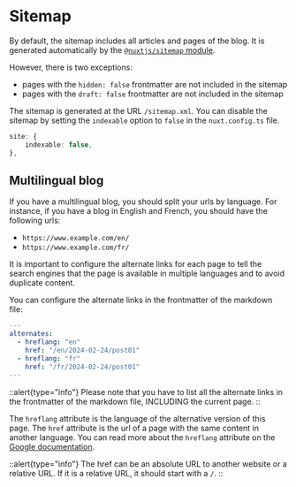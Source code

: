 # Sitemap

By default, the sitemap includes all articles and pages of the blog. It is generated automatically by the [`@nuxtjs/sitemap` module](https://nuxtseo.com/docs/sitemap).

However, there is two exceptions:
- pages with the `hidden: false` frontmatter are not included in the sitemap
- pages with the `draft: false` frontmatter are not included in the sitemap

The sitemap is generated at the URL `/sitemap.xml`. You can disable the sitemap by setting the `indexable` option to `false` in the `nuxt.config.ts` file.

```typescript
site: {
    indexable: false,
},
```

## Multilingual blog

If you have a multilingual blog, you should split your urls by language. For instance, if you have a blog in English and French, you should have the following urls:

- `https://www.example.com/en/`
- `https://www.example.com/fr/`

It is important to configure the alternate links for each page to tell the search engines that the page is available in multiple languages and to avoid duplicate content.

You can configure the alternate links in the frontmatter of the markdown file:

```yaml
---
alternates:
  - hreflang: "en"
    href: "/en/2024-02-24/post01"
  - hreflang: "fr"
    href: "/fr/2024-02-24/post01"
---
```

::alert{type="info"}
Please note that you have to list all the alternate links in the frontmatter of the markdown file, INCLUDING the current page.
::

The `hreflang` attribute is the language of the alternative version of this page. The `href` attribute is the url of a page with the same content in another language.
You can read more about the `hreflang` attribute on the [Google documentation](https://developers.google.com/search/docs/advanced/crawling/localized-versions).

::alert{type="info"}
The href can be an absolute URL to another website or a relative URL. If it is a relative URL, it should start with a `/`.
::